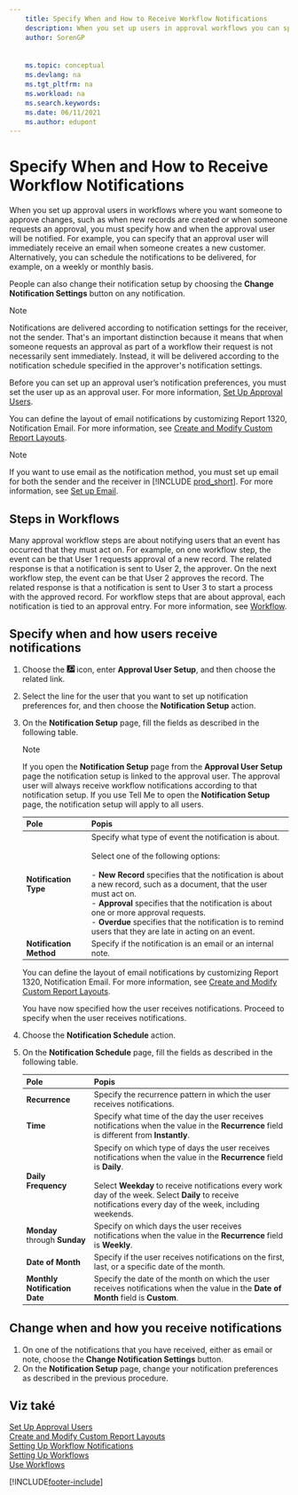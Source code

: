 ```yaml
---
    title: Specify When and How to Receive Workflow Notifications
    description: When you set up users in approval workflows you can specify how and when each approval user receives notifications.
    author: SorenGP

    
    ms.topic: conceptual
    ms.devlang: na
    ms.tgt_pltfrm: na
    ms.workload: na
    ms.search.keywords:
    ms.date: 06/11/2021
    ms.author: edupont
---
```

# Specify When and How to Receive Workflow Notifications
When you set up approval users in workflows where you want someone to approve changes, such as when new records are created or when someone requests an approval, you must specify how and when the approval user will be notified. For example, you can specify that an approval user will immediately receive an email when someone creates a new customer. Alternatively, you can schedule the notifications to be delivered, for example, on a weekly or monthly basis.

People can also change their notification setup by choosing the **Change Notification Settings** button on any notification.

> [!NOTE]
> Notifications are delivered according to notification settings for the receiver, not the sender. That's an important distinction because it means that when someone requests an approval as part of a workflow their request is not necessarily sent immediately. Instead, it will be delivered according to the notification schedule specified in the approver's notification settings.

Before you can set up an approval user’s notification preferences, you must set the user up as an approval user. For more information, [Set Up Approval Users](across-how-to-set-up-approval-users.md).

You can define the layout of email notifications by customizing Report 1320, Notification Email. For more information, see [Create and Modify Custom Report Layouts](ui-how-create-custom-report-layout.md).

> [!NOTE]
> If you want to use email as the notification method, you must set up email for both the sender and the receiver in [!INCLUDE [prod_short](includes/prod_short.md)]. For more information, see [Set up Email](admin-how-setup-email.md).

## Steps in Workflows
Many approval workflow steps are about notifying users that an event has occurred that they must act on. For example, on one workflow step, the event can be that User 1 requests approval of a new record. The related response is that a notification is sent to User 2, the approver. On the next workflow step, the event can be that User 2 approves the record. The related response is that a notification is sent to User 3 to start a process with the approved record. For workflow steps that are about approval, each notification is tied to an approval entry. For more information, see [Workflow](across-workflow.md).

## Specify when and how users receive notifications

1. Choose the ![Lightbulb that opens the Tell Me feature.](media/ui-search/search_small.png "Tell me what you want to do") icon, enter **Approval User Setup**, and then choose the related link.
2. Select the line for the user that you want to set up notification preferences for, and then choose the **Notification Setup** action.
3. On the **Notification Setup** page, fill the fields as described in the following table.

   > [!NOTE]
   > If you open the **Notification Setup** page from the **Approval User Setup** page the notification setup is linked to the approval user. The approval user will always receive workflow notifications according to that notification setup. If you use Tell Me to open the **Notification Setup** page, the notification setup will apply to all users.

   | Pole | Popis |
   |---------------------------------|---------------------------------------|  
   | **Notification Type** | Specify what type of event the notification is about.<br /><br /> Select one of the following options:<br /><br /> -   **New Record** specifies that the notification is about a new record, such as a document, that the user must act on.<br />-   **Approval** specifies that the notification is about one or more approval requests.<br />-   **Overdue** specifies that the notification is to remind users that they are late in acting on an event. |
   | **Notification Method** | Specify if the notification is an email or an internal note. |

   You can define the layout of email notifications by customizing Report 1320, Notification Email. For more information, see [Create and Modify Custom Report Layouts](ui-how-create-custom-report-layout.md).

   You have now specified how the user receives notifications. Proceed to specify when the user receives notifications.

4. Choose the **Notification Schedule** action.
5. On the **Notification Schedule** page, fill the fields as described in the following table.

   | Pole | Popis |
   |---------------------------------|---------------------------------------|  
   | **Recurrence** | Specify the recurrence pattern in which the user receives notifications. |
   | **Time** | Specify what time of the day the user receives notifications when the value in the **Recurrence** field is different from **Instantly**. |
   | **Daily Frequency** | Specify on which type of days the user receives notifications when the value in the **Recurrence** field is **Daily**.<br /><br /> Select **Weekday** to receive notifications every work day of the week. Select **Daily** to receive notifications every day of the week, including weekends. |
   | **Monday** through **Sunday** | Specify on which days the user receives notifications when the value in the **Recurrence** field is **Weekly**. |
   | **Date of Month** | Specify if the user receives notifications on the first, last, or a specific date of the month. |
   | **Monthly Notification Date** | Specify the date of the month on which the user receives notifications when the value in the **Date of Month** field is **Custom**. |

## Change when and how you receive notifications
1. On one of the notifications that you have received, either as email or note, choose the **Change Notification Settings** button.
2. On the **Notification Setup** page, change your notification preferences as described in the previous procedure.

## Viz také
[Set Up Approval Users](across-how-to-set-up-approval-users.md)   
[Create and Modify Custom Report Layouts](ui-how-create-custom-report-layout.md)   
[Setting Up Workflow Notifications](across-setting-up-workflow-notifications.md)   
[Setting Up Workflows](across-set-up-workflows.md)   
[Use Workflows](across-use-workflows.md)


[!INCLUDE[footer-include](includes/footer-banner.md)]